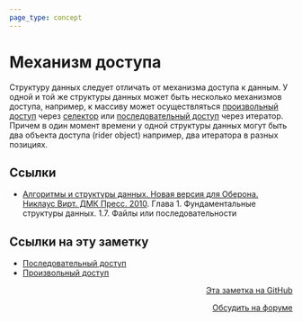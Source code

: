 ```yaml
---
page_type: concept
---
```


# Механизм доступа

Структуру данных следует отличать от механизма доступа к данным. У одной и той же структуры данных может быть несколько механизмов доступа, например, к массиву может осуществляться [произвольный доступ](20221108225121.md) через [селектор](20221122202116.md) или [последовательный доступ](20221122205522.md) через итератор. Причем в один момент времени у одной структуры данных могут быть два объекта доступа (rider object) например, два итератора в разных позициях.

## Ссылки

- [Алгоритмы и структуры данных. Новая версия для Оберона. Никлаус Вирт. ДМК Пресс. 2010](WirthAlgorithmsAndDataStructures2010.md). Глава 1. Фундаментальные структуры данных. 1.7. Файлы или последовательности


## Ссылки на эту заметку

* [Последовательный доступ](20221122205522.md)
* [Произвольный доступ](20221108225121.md)


<p v-pre style="text-align: right">
  <a href="https://github.com/Kverde/algorithms/blob/main/source/20221122205206.md" target="_blank">
  Эта заметка на GitHub
  </a>
</p>



<p v-pre style="text-align: right">
  <a href="https://discourse.comtext.space/new-topic?title=%D0%9C%D0%B5%D1%85%D0%B0%D0%BD%D0%B8%D0%B7%D0%BC%20%D0%B4%D0%BE%D1%81%D1%82%D1%83%D0%BF%D0%B0&body=&category=algorithm" target="_blank">
  Обсудить на форуме
  </a>
</p>
